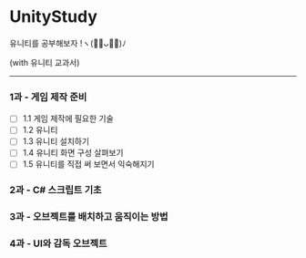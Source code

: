 #  UnityStudy
유니티를 공부해보자 !ヽ(･̑ᴗ･̑)ﾉ
<br>

(with 유니티 교과서)

-------

### 1과 - 게임 제작 준비
- [ ] 1.1 게임 제작에 필요한 기술 
- [ ] 1.2 유니티
- [ ] 1.3 유니티 설치하기
- [ ] 1.4 유니티 화면 구성 살펴보기
- [ ] 1.5 유니티를 직접 써 보면서 익숙해지기

### 2과 - C# 스크립트 기초
### 3과 - 오브젝트를 배치하고 움직이는 방법
### 4과 - UI와 감독 오브젝트
